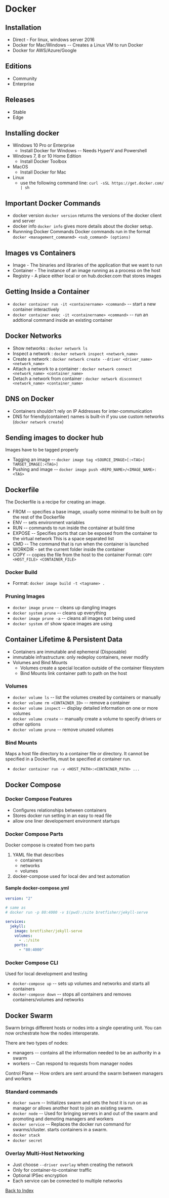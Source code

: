 # Docker

## Installation

- Direct - For linux, windows server 2016
- Docker for Mac/Windows -- Creates a Linux VM to run Docker
- Docker for AWS/Azure/Google

## Editions

- Community
- Enterprise

## Releases

- Stable
- Edge

## Installing docker

- Windows 10 Pro or Enterprise
  - Install Docker for Windows -- Needs HyperV and Powershell
- Windows 7, 8 or 10 Home Edition
  - Install Docker Toolbox
- MacOS
  - Install Docker for Mac
- Linux
  - use the following command line:
    `curl -sSL https://get.docker.com/ | sh`

## Important Docker Commands

- docker version
  `docker version`
  returns the versions of the docker client and server
- docker info
  `docker info`
  gives more details about the docker setup.
- Runnning Docker Commands
  Docker commands run in the format
  `docker <management_commanmd> <sub_command> (options)`

## Images vs Containers

- Image - The binaries and libraries of the application that we want to run
- Container - The instance of an image running as a process on the host
- Registry - A place either local or on hub.docker.com that stores images

## Getting Inside a Container

- `docker container run -it <containername> <command>` -- start a new container interactively
- `docker container exec -it <containername> <command>` -- run an addtional command inside an existing container

## Docker Networks

- Show networks : `docker network ls`
- Inspect a network : `docker network inspect <network_name>`
- Create a network : `docker network create --driver <driver_name> <network_name>`
- Attach a network to a container : `docker network connect <network_name> <container_name>`
- Detach a network from container : `docker network disconnect <network_name> <container_name>`

## DNS on Docker

- Containers shouldn't rely on IP Addresses for inter-communication
- DNS for friendly(container) names is built-in if you use custom networks (`docker network create`)

## Sending images to docker hub

Images have to be tagged properly

- Tagging an image -- `docker image tag <SOURCE_IMAGE>[:<TAG>] TARGET_IMAGE[:<TAG>]`
- Pushing and image -- `docker image push <REPO_NAME>/<IMAGE_NAME>:<TAG>`

## Dockerfile

The Dockerfile is a recipe for creating an image.

- FROM -- specifies a base image, usually some minimal to be built on by the rest of the Dockerfile
- ENV -- sets environment variables
- RUN -- commands to run inside the container at build time
- EXPOSE -- Specifies ports that can be exposed from the container to the virtual network
  This is a space separated list
- CMD -- The command that is run when the container is launched
- WORKDIR - set the current folder inside the container
- COPY -- copies the file from the host to the container
  Format: `COPY <HOST_FILE> <CONTAINER_FILE>`

### Docker Build

- Format: `docker image build -t <tagname> .`

### Pruning Images

- `docker image prune` -- cleans up dangling images
- `docker system prune` -- cleans up everything
- `docker image prune -a` -- cleans all images not being used
- `docker system df` show space images are using

## Container Lifetime & Persistent Data

- Containers are immutable and ephemeral (Disposable)
- immutable infrastructure: only redeploy containers, never modify
- Volumes and Bind Mounts
  - Volumes create a special location outside of the container filesystem
  - Bind Mounts link container path to path on the host

### Volumes

- `docker volume ls` -- list the volumes created by containers or manually
- `docker volume rm <CONTAINER_ID>` -- remove a container
- `docker volume inspect` -- display detailed information on one or more volumes
- `docker volume create` -- manually create a volume to specify drivers or other options
- `docker volume prune` -- remove unused volumes

### Bind Mounts

Maps a host file directory to a container file or directory. It cannot be specified in a Dockerfile, must be specified at container run.

- `docker container run -v <HOST_PATH>:<CONTAINER_PATH> ...`

## Docker Compose

### Docker Compose Features

- Configures relationships between containers
- Stores docker run setting in an easy to read file
- allow one liner developement environment startups

### Docker Compose Parts

Docker compose is created from two parts

1. YAML file that describes
   - containers
   - networks
   - volumes
2. docker-compose used for local dev and test automation

#### Sample docker-compose.yml

```yaml
version: "2"

# same as
# docker run -p 80:4000 -v $(pwd):/site bretfisher/jekyll-serve

services:
  jekyll:
    image: bretfisher/jekyll-serve
    volumes:
      - .:/site
    ports:
      - "80:4000"
```

### Docker Compose CLI

Used for local development and testing

- `docker-compose up` -- sets up volumes and networks and starts all containers
- `docker-compose down` -- stops all containers and removes containers/volumes and networks

## Docker Swarm

Swarm brings different hosts or nodes into a single operating unit. You can now orchestrate how the nodes interoperate.

There are two types of nodes:

- managers -- contains all the information needed to be an authority in a swarm
- workers -- Can respond to requests from manager nodes

Control Plane -- How orders are sent around the swarm between managers and workers

### Standard commands

- `docker swarm` -- Initializes swarm and sets the host it is run on as manager or allows another host to join an existing swarm.
- `docker node` -- Used for bringing servers in and out of the swarm and promoting and demoting managers and workers
- `docker service` -- Replaces the docker run command for swarms/cluster. starts containers in a swarm.
- `docker stack`
- `docker secret`

### Overlay Multi-Host Networking

- Just choose `--driver overlay` when creating the network
- Only for container-to-container traffic
- Optional IPSec encryption
- Each service can be connected to multiple networks

[Back to Index](index.md)
